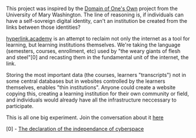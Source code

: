 This project was inspired by the [Domain of One's Own](https://umw.domains)
project from the University of Mary Washington. The line of reasoning is, if
individuals can have a self-sovreign digital identity, can't an institution be
created from the links between those identities?

[hyperlink.academy](/) is an attempt to reclaim not only the internet as a tool
for learning, but learning institutions themselves. We're taking the language
(semesters, courses, enrollment, etc) used by "the weary giants of flesh and
steel"[0] and recasting them in the fundamental unit of the internet, the link.

Storing the most important data (the courses, learners "transcripts") not in
some central databases but in websites controlled by the learners themselves,
enables "thin institutions". Anyone could create a website copying this,
creating a learning institution for their own community or field, and
individuals would already have all the infrastructure neccessary to participate.

This is all one big experiment. Join the conversation about it
[here](https://fns.fathom.network/t/hyperlink-academy-a-school-created-betwen-personal-sites/48)

[0] - [The declaration of the independance of cyberspace](https://www.eff.org/cyberspace-independence)

